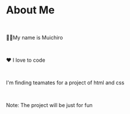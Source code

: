 <!doctype html>
<html>
    <head>
      <tittle></tittle>
      <link rel
            </head>
      <body>
        <h1>About Me</h1>
        <br>
        <p> 🙋‍♂️My name is Muichiro </p>
        <br>
        <p>❤️ I love to code</p>
        <br>
        <p> I'm finding teamates for a project of html and css</p>
        <br>
<p> Note: The project will be just for fun</p>
        </body>
      </html>
